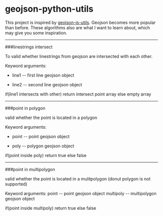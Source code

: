 # geojson-python-utils

This project is inspired by [geojson-js-utils](https://github.com/maxogden/geojson-js-utils). Geojson becomes more popular than before. These algorithms also are what I want to learn about, which may give you some inspiration.

****
###linestrings intersect

To valid whether linestrings from geojson are intersected with each other.

Keyword arguments:

- line1 -- first line geojson object

- line2 -- second line geojson object

if(line1 intersects with other) return intersect point array else empty array

****
###point in polygon

valid whether the point is located in a polygon

Keyword arguments:

- point -- point geojson object

- poly  -- polygon geojson object

if(point inside poly) return true else false

****
###point in multipolygon

valid whether the point is located in a mulitpolygon (donut polygon is not supported)

Keyword arguments:
point      -- point geojson object
multipoly  -- multipolygon geojson object

if(point inside multipoly) return true else false